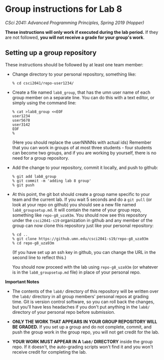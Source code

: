 # Group instructions for Lab 8

*CSci 2041: Advanced Programming Principles, Spring 2019 (Hopper)*

**These instructions will only work if executed during the lab period.**  If they are not followed, **you will not receive a grade for your group's work**.

## Setting up a group repository

These instructions should be followed by at least one team member:

* Change directory to your personal repository, something like:

    ```
    % cd csci2041/repo-user1234/
    ```

* Create a file named `lab8_group`, that has the umn user name of each group member on a separate line.  You can do this with a text editor, or simply using the command line:

    ```
    % cat >lab8_group <<EOF
    user1234
    user5678
    user3142
    EOF
    %
    ```

  (Here you should replace the userNNNNs with actual ids)  Remember that you can work in groups of at most three students - four students can become two groups, and if you are working by yourself, there is no need for a group repository.

* Add the change to your repository, commit it locally, and push to github:

    ```
    % git add lab8_group
    % git commit -m 'adding lab 8 group'
    % git push
    ```

* At this point, the git bot should create a group name specific to your team and the current lab.  If you wait 5 seconds and do a `git pull` (or look at your repo on github) you should see a new file named `lab8_groupsetup.md`.  It will contain the name of your group repo, something like `repo-g8_uza93m`.  You should now see this repository under the `csci2041-s19` organization in github and any member of the group can now clone this repository just like your personal repository:

    ```
    % cd ..
    % git clone https://github.umn.edu/csci2041-s19/repo-g8_uza93m
    % cd repo-g8_uza93m
    ```

   (If you have set up an ssh key in github, you can change the URL in the second line to reflect this.)

   You should now proceed with the lab using `repo-g8_uza93m` (or whatever is in the `lab8_groupsetup.md` file) in place of your personal repo.


**Important Notes**
* The contents of the `lab8/` directory of this repository will be written over the `lab8/` directory in all group members' personal repos at grading time.  Git is version control software, so you can roll back the changes, but you'll have less headaches if you don't put anything in the `lab8/` directory of your personal repo before submission.

* **ONLY THE WORK THAT APPEARS IN YOUR GROUP REPOSITORY WILL BE GRADED.** If you set up a group and do not complete, commit, and push the group work in the group repo, you will not get credit for the lab.

* **YOUR WORK MUST APPEAR IN A `lab8/` DIRECTORY** inside the group repo.  If it doesn't, the auto-grading scripts won't find it and you won't receive credit for completing the lab.

